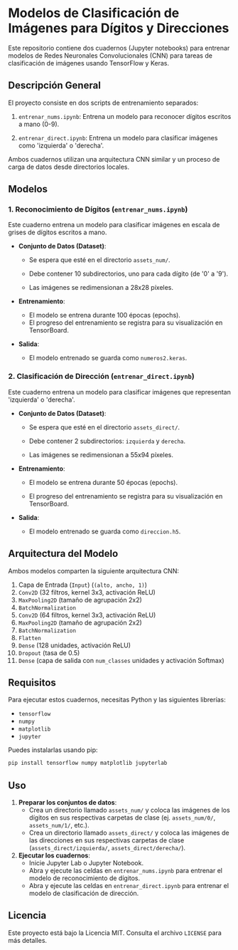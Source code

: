 # Modelos de Clasificación de Imágenes para Dígitos y Direcciones

Este repositorio contiene dos cuadernos (Jupyter notebooks) para entrenar modelos de Redes Neuronales Convolucionales (CNN) para tareas de clasificación de imágenes usando TensorFlow y Keras.

## Descripción General

El proyecto consiste en dos scripts de entrenamiento separados:

1. `entrenar_nums.ipynb`: Entrena un modelo para reconocer dígitos escritos a mano (0-9).

2. `entrenar_direct.ipynb`: Entrena un modelo para clasificar imágenes como 'izquierda' o 'derecha'.

Ambos cuadernos utilizan una arquitectura CNN similar y un proceso de carga de datos desde directorios locales.

## Modelos

### 1. Reconocimiento de Dígitos (`entrenar_nums.ipynb`)

Este cuaderno entrena un modelo para clasificar imágenes en escala de grises de dígitos escritos a mano.

- **Conjunto de Datos (Dataset)**:

  - Se espera que esté en el directorio `assets_num/`.

  - Debe contener 10 subdirectorios, uno para cada dígito (de '0' a '9').
  
  - Las imágenes se redimensionan a 28x28 píxeles.

- **Entrenamiento**:
  - El modelo se entrena durante 100 épocas (epochs).
  - El progreso del entrenamiento se registra para su visualización en TensorBoard.
- **Salida**:
  - El modelo entrenado se guarda como `numeros2.keras`.

### 2. Clasificación de Dirección (`entrenar_direct.ipynb`)

Este cuaderno entrena un modelo para clasificar imágenes que representan 'izquierda' o 'derecha'.

- **Conjunto de Datos (Dataset)**:
  - Se espera que esté en el directorio `assets_direct/`.

  - Debe contener 2 subdirectorios: `izquierda` y `derecha`.

  - Las imágenes se redimensionan a 55x94 píxeles.

- **Entrenamiento**:

  - El modelo se entrena durante 50 épocas (epochs).

  - El progreso del entrenamiento se registra para su visualización en TensorBoard.

- **Salida**:

  - El modelo entrenado se guarda como `direccion.h5`.

## Arquitectura del Modelo

Ambos modelos comparten la siguiente arquitectura CNN:

1. Capa de Entrada (`Input`) (`(alto, ancho, 1)`)
2. `Conv2D` (32 filtros, kernel 3x3, activación ReLU)
3. `MaxPooling2D` (tamaño de agrupación 2x2)
4. `BatchNormalization`
5. `Conv2D` (64 filtros, kernel 3x3, activación ReLU)
6. `MaxPooling2D` (tamaño de agrupación 2x2)
7. `BatchNormalization`
8. `Flatten`
9. `Dense` (128 unidades, activación ReLU)
10. `Dropout` (tasa de 0.5)
11. `Dense` (capa de salida con `num_classes` unidades y activación Softmax)

## Requisitos

Para ejecutar estos cuadernos, necesitas Python y las siguientes librerías:

- `tensorflow`
- `numpy`
- `matplotlib`
- `jupyter`

Puedes instalarlas usando pip:

```bash
pip install tensorflow numpy matplotlib jupyterlab
```

## Uso

1. **Preparar los conjuntos de datos**:
    - Crea un directorio llamado `assets_num/` y coloca las imágenes de los dígitos en sus respectivas carpetas de clase (ej. `assets_num/0/`, `assets_num/1/`, etc.).
    - Crea un directorio llamado `assets_direct/` y coloca las imágenes de las direcciones en sus respectivas carpetas de clase (`assets_direct/izquierda/`, `assets_direct/derecha/`).
2. **Ejecutar los cuadernos**:
    - Inicie Jupyter Lab o Jupyter Notebook.
    - Abra y ejecute las celdas en `entrenar_nums.ipynb` para entrenar el modelo de reconocimiento de dígitos.
    - Abra y ejecute las celdas en `entrenar_direct.ipynb` para entrenar el modelo de clasificación de dirección.

## Licencia

Este proyecto está bajo la Licencia MIT. Consulta el archivo `LICENSE` para más detalles.
